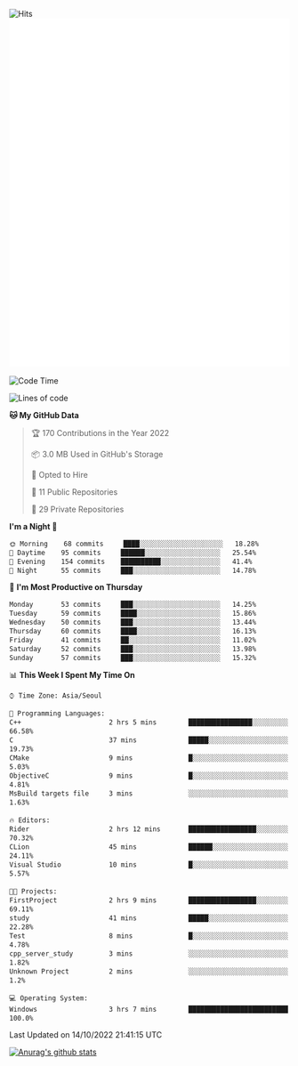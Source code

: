 ![Hits](https://hits.seeyoufarm.com/api/count/incr/badge.svg?url=https%3A%2F%2Fgithub.com%2Fkokose1234&count_bg=%2379C83D&title_bg=%23555555&icon=apple.svg&icon_color=%23E7E7E7&title=hits&edge_flat=false)
<br/>
![Metrics](https://github.com/kokose1234/kokose1234/blob/main/github-metrics.svg)

<!--START_SECTION:waka-->
![Code Time](http://img.shields.io/badge/Code%20Time-700%20hrs%207%20mins-blue)

![Lines of code](https://img.shields.io/badge/From%20Hello%20World%20I%27ve%20Written-901%20Thousand%20lines%20of%20code-blue)

**🐱 My GitHub Data** 

> 🏆 170 Contributions in the Year 2022
 > 
> 📦 3.0 MB Used in GitHub's Storage 
 > 
> 💼 Opted to Hire
 > 
> 📜 11 Public Repositories 
 > 
> 🔑 29 Private Repositories  
 > 
**I'm a Night 🦉** 

```text
🌞 Morning    68 commits     ████░░░░░░░░░░░░░░░░░░░░░   18.28% 
🌆 Daytime    95 commits     ██████░░░░░░░░░░░░░░░░░░░   25.54% 
🌃 Evening    154 commits    ██████████░░░░░░░░░░░░░░░   41.4% 
🌙 Night      55 commits     ███░░░░░░░░░░░░░░░░░░░░░░   14.78%

```
📅 **I'm Most Productive on Thursday** 

```text
Monday       53 commits     ███░░░░░░░░░░░░░░░░░░░░░░   14.25% 
Tuesday      59 commits     ████░░░░░░░░░░░░░░░░░░░░░   15.86% 
Wednesday    50 commits     ███░░░░░░░░░░░░░░░░░░░░░░   13.44% 
Thursday     60 commits     ████░░░░░░░░░░░░░░░░░░░░░   16.13% 
Friday       41 commits     ██░░░░░░░░░░░░░░░░░░░░░░░   11.02% 
Saturday     52 commits     ███░░░░░░░░░░░░░░░░░░░░░░   13.98% 
Sunday       57 commits     ███░░░░░░░░░░░░░░░░░░░░░░   15.32%

```


📊 **This Week I Spent My Time On** 

```text
⌚︎ Time Zone: Asia/Seoul

💬 Programming Languages: 
C++                      2 hrs 5 mins        ████████████████░░░░░░░░░   66.58% 
C                        37 mins             █████░░░░░░░░░░░░░░░░░░░░   19.73% 
CMake                    9 mins              █░░░░░░░░░░░░░░░░░░░░░░░░   5.03% 
ObjectiveC               9 mins              █░░░░░░░░░░░░░░░░░░░░░░░░   4.81% 
MsBuild targets file     3 mins              ░░░░░░░░░░░░░░░░░░░░░░░░░   1.63%

🔥 Editors: 
Rider                    2 hrs 12 mins       █████████████████░░░░░░░░   70.32% 
CLion                    45 mins             ██████░░░░░░░░░░░░░░░░░░░   24.11% 
Visual Studio            10 mins             █░░░░░░░░░░░░░░░░░░░░░░░░   5.57%

🐱‍💻 Projects: 
FirstProject             2 hrs 9 mins        █████████████████░░░░░░░░   69.11% 
study                    41 mins             █████░░░░░░░░░░░░░░░░░░░░   22.28% 
Test                     8 mins              █░░░░░░░░░░░░░░░░░░░░░░░░   4.78% 
cpp_server_study         3 mins              ░░░░░░░░░░░░░░░░░░░░░░░░░   1.82% 
Unknown Project          2 mins              ░░░░░░░░░░░░░░░░░░░░░░░░░   1.2%

💻 Operating System: 
Windows                  3 hrs 7 mins        █████████████████████████   100.0%

```


 Last Updated on 14/10/2022 21:41:15 UTC
<!--END_SECTION:waka-->

[![Anurag's github stats](https://github-readme-stats.vercel.app/api?username=kokose1234&theme=dracula)](https://github.com/anuraghazra/github-readme-stats)



	

